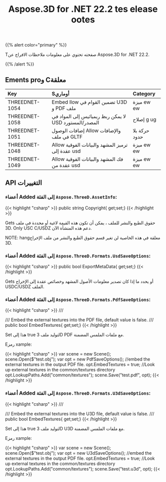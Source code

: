 ﻿---
title: Aspose.3D for .NET 22.2 tes elease ootes
type: docs
weight: 11
url: /ar/net/aspose-3d-for-net-22-2-release-notes/
---
{{% alert color="primary" %}}

Tصفحته تحتوي على معلومات ملاحظات الافراج عن Aspose.3D for .NET 22.2.

{{% /alert %}}
## **Ements proو Cمعلقة**

|**Key**|**Sأوماري**|**Category**|
|:- |:- |:- |
|THREEDNET-1054 |Embed llow تضمين القوام في U3D و PDF ملف|ميزة ew ew|
|THREEDNET-1058 |لا يمكن ربط ريمياثيس إلى المواد في USD المصدر/المستورد|إصلاح g ug|
|THREEDNET-1051 |إضافات الوصول Allow والإضافات في ملف GLTF|حركة بلا حدود|
|THREEDNET-1048 |Allow ترميز المشهد والبيانات الفوقية عقدة إلى usd|ميزة ew ew|
|THREEDNET-1049 |Allow فك المشهد والبيانات الفوقية عقدة من usd|ميزة ew ew|

## API التغييرات ##


### أعضاء Added إلى الفئة `Aspose.ThreeD.AssetInfo`:

{{< highlight "csharp" >}}
        public string Copyright{ get;set;}
{{< /highlight >}}

Gets حقوق الطبع والنشر للملف ، يمكن أن تكون هذه القيمة لاغية أو محددة في ملف 3D.
Only USC C/USDZ دعم هذه المنشأة الآن.

NOTE: hangمعلقة في هذه الخاصية لن تغير قسم حقوق الطبع والنشر من ملف الإخراج 3D.


### أعضاء Added إلى الفئة `Aspose.ThreeD.Formats.UsdSaveOptions`:

{{< highlight "csharp" >}}
        public bool ExportMetaData{ get;set;}
{{< /highlight >}}

Gets أو يحدد ما إذا كان تصدير معلومات الأصول المشهد وخصائص عقدة إلى الإخراج USDC/USDZ الملف.



### أعضاء Added إلى الفئة `Aspose.ThreeD.Formats.PdfSaveOptions`:

{{< highlight "csharp" >}}
        /// <summary>
        /// Embed the external textures into the PDF file, default value is false.
        /// </summary>
        public bool EmbedTextures{ get;set;}
{{< /highlight >}}

Set هذا إلى true لتوليد ملف 3D PDF مع ملفات الملمس المضمنة.

Eرمز xample:

{{< highlight "csharp" >}}
        var scene = new Scene();
        scene.Open($"test.obj");
        var opt = new PdfSaveOptions();
        //embed the external textures in the output PDF file.
        opt.EmbedTextures = true;
        //Look up external textures in the  common/textures directory
        opt.LookupPaths.Add("common/textures");
        scene.Save("test.pdf", opt);
{{< /highlight >}}


### أعضاء Added إلى الفئة `Aspose.ThreeD.Formats.U3dSaveOptions`:

{{< highlight "csharp" >}}
        /// <summary>
        /// Embed the external textures into the U3D file, default value is false.
        /// </summary>
        public bool EmbedTextures{ get;set;}
{{< /highlight >}}

Set هذا إلى true لتوليد ملف 3D U3D مع ملفات الملمس المضمنة.

Eرمز xample:

{{< highlight "csharp" >}}
        var scene = new Scene();
        scene.Open($"test.obj");
        var opt = new U3dSaveOptions();
        //embed the external textures in the output PDF file.
        opt.EmbedTextures = true;
        //Look up external textures in the  common/textures directory
        opt.LookupPaths.Add("common/textures");
        scene.Save("test.u3d", opt);
{{< /highlight >}}



